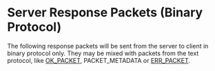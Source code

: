 # Server Response Packets (Binary Protocol)

The following response packets will be sent from the server to client in binary protocol only. They may be mixed with packets from the text protocol, like [OK_PACKET](../../4-server-response-packets/ok_packet.md), PACKET_METADATA or [ERR_PACKET](../../4-server-response-packets/err_packet.md).